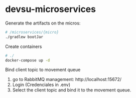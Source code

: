 # devsu-microservices

Generate the artifacts on the micros:
```sh
# /microservices/{micro}
./gradlew bootJar
```

Create containers
```sh
# ./
docker-compose up -d
```

Bind client topic to movement queue

1. go to RabbitMQ management:  http://localhost:15672/
2. Login (Credenciales in .env)
3. Select the client topic and bind it to the movement queue.